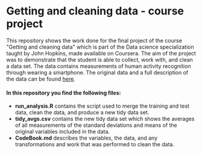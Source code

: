 # Getting and cleaning data - course project

This repository shows the work done for the final project of the course "Getting
and cleaning data" which is part of the Data science specialization taught by
John Hopkins, made available on Coursera. The aim of the project was to demonstrate that the student is able to collect, work with, and clean a data set. The data contains measurements of human activity recognition through wearing a smartphone. The original data and a full description of the data can be found [here](https://archive.ics.uci.edu/ml/datasets/Human+Activity+Recognition+Using+Smartphones). 

#### In this repository you find the following files:  
- **run_analysis.R** contains the script used to merge the training and test
data, clean the data, and produce a new tidy data set.  
- **tidy_avgs.csv** contains the new tidy data set which shows the averages of
all measurements of the standard deviations and means of the original variables 
included in the data.  
- **CodeBook.md** describes the variables, the data, and any transformations and
work that was performed to clean the data.  